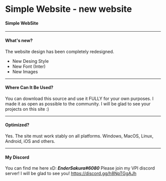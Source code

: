 # Simple Website - new website
#### Simple WebSite
---
####  What's new?
The website design has been completely redesigned.
- New Desing Style
- New Font (Inter)
- New Images
---
#### Where Can It Be Used?
You can download this source and use it FULLY for your own purposes. I made it as open as possible to the community. I will be glad to see your projects on this site :)

---
#### Optimized?
Yes. The site must work stably on all platforms.
Windows, MacOS, Linux, Android, iOS and others.

---
#### My Discord

You can find me here xD: ***EnderSakura#6080***
Please join my VPI discord server! I will be glad to see you!
https://discord.gg/h8NpTGgAJh
